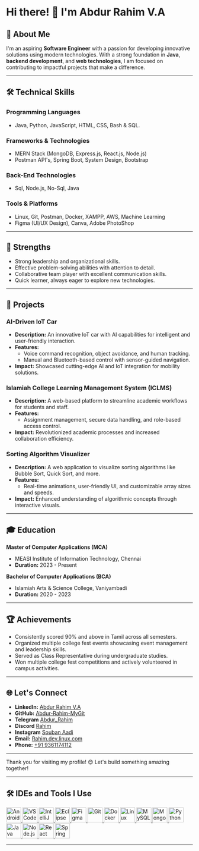 # Hi there! 👋 I'm Abdur Rahim V.A

## 🚀 About Me
I'm an aspiring **Software Engineer** with a passion for developing innovative solutions using modern technologies. With a strong foundation in **Java**, **backend development**, and **web technologies**, I am focused on contributing to impactful projects that make a difference.

---

## 🛠️ Technical Skills

### Programming Languages
- Java, Python, JavaScript, HTML, CSS, Bash & SQL.

### Frameworks & Technologies
- MERN Stack (MongoDB, Express.js, React.js, Node.js)
- Postman API's, Spring Boot, System Design, Bootstrap

### Back-End Technologies
- Sql, Node.js, No-Sql, Java

### Tools & Platforms
- Linux, Git, Postman, Docker, XAMPP, AWS, Machine Learning 
- Figma (UI/UX Design), Canva, Adobe PhotoShop  

---

## 🌟 Strengths
- Strong leadership and organizational skills.
- Effective problem-solving abilities with attention to detail.
- Collaborative team player with excellent communication skills.
- Quick learner, always eager to explore new technologies.

---

## 📂 Projects

### **AI-Driven IoT Car**
- **Description:** An innovative IoT car with AI capabilities for intelligent and user-friendly interaction.
- **Features:** 
  - Voice command recognition, object avoidance, and human tracking.
  - Manual and Bluetooth-based control with sensor-guided navigation.
- **Impact:** Showcased cutting-edge AI and IoT integration for mobility solutions.

### **Islamiah College Learning Management System (ICLMS)**
- **Description:** A web-based platform to streamline academic workflows for students and staff.
- **Features:**
  - Assignment management, secure data handling, and role-based access control.
- **Impact:** Revolutionized academic processes and increased collaboration efficiency.

### **Sorting Algorithm Visualizer**
- **Description:** A web application to visualize sorting algorithms like Bubble Sort, Quick Sort, and more.
- **Features:** 
  - Real-time animations, user-friendly UI, and customizable array sizes and speeds.
- **Impact:** Enhanced understanding of algorithmic concepts through interactive visuals.

---

## 🎓 Education

**Master of Computer Applications (MCA)**  
- MEASI Institute of Information Technology, Chennai  
- **Duration:** 2023 - Present  

**Bachelor of Computer Applications (BCA)**  
- Islamiah Arts & Science College, Vaniyambadi  
- **Duration:** 2020 - 2023  

---

## 🏆 Achievements
- Consistently scored 90% and above in Tamil across all semesters.
- Organized multiple college fest events showcasing event management and leadership skills.
- Served as Class Representative during undergraduate studies.
- Won multiple college fest competitions and actively volunteered in campus activities.

---

## 🌐 Let's Connect

- **LinkedIn:** [Abdur Rahim V.A](https://www.linkedin.com/in/abdur-rahim-v-a-721318241/)
- **GitHub:** [Abdur-Rahim-MyGit](https://github.com/Abdur-Rahim-MyGit)
- **Telegram** [Abdur_Rahim](https://t.me/@Souban_aadi_Rahim")
- **Discord** [Rahim](https://discord.com")
- **Instagram** [Souban Aadi](https://instagram.com/<@_souban_aadi_>)
- **Email:** [Rahim.dev.linux.com](mailto:Rahim.dev.linux.com)
- **Phone:** [+91 9361174112](https://wa.me/<9361174112>) 

---

Thank you for visiting my profile! 😊 Let's build something amazing together!

---

## 🛠️ IDEs and Tools I Use  

<p align="left">
  <!-- Android Studio -->
  <a href="https://developer.android.com/studio" target="_blank">
    <img src="https://img.icons8.com/fluency/48/000000/android-studio--v3.png" alt="Android Studio" width="40" height="40"/>
  </a>
  <!-- VS Code -->
  <a href="https://code.visualstudio.com/" target="_blank">
    <img src="https://img.icons8.com/fluency/48/000000/visual-studio-code-2019.png" alt="VS Code" width="40" height="40"/>
  </a>
  <!-- IntelliJ IDEA -->
  <a href="https://www.jetbrains.com/idea/" target="_blank">
    <img src="https://img.icons8.com/color/48/000000/intellij-idea.png" alt="IntelliJ IDEA" width="40" height="40"/>
  </a>
  <!-- Eclipse -->
  <a href="https://www.eclipse.org/" target="_blank">
    <img src="https://img.icons8.com/officel/40/000000/java-eclipse.png" alt="Eclipse" width="40" height="40"/>
  </a>
  <!-- Figma -->
  <a href="https://www.figma.com/" target="_blank">
    <img src="https://img.icons8.com/color/48/000000/figma--v1.png" alt="Figma" width="40" height="40"/>
  </a>
  <!-- Git -->
  <a href="https://git-scm.com/" target="_blank">
    <img src="https://img.icons8.com/color/48/000000/git.png" alt="Git" width="40" height="40"/>
  </a>
  <!-- Docker -->
  <a href="https://www.docker.com/" target="_blank">
    <img src="https://img.icons8.com/color/48/000000/docker.png" alt="Docker" width="40" height="40"/>
  </a>
  <!-- Linux -->
  <a href="https://linuxmint.com/" target="_blank">
    <img src="https://img.icons8.com/color/48/000000/linux-mint.png" alt="Linux" width="40" height="40"/>
  </a>
  <!-- MySQL -->
  <a href="https://www.mysql.com/" target="_blank">
    <img src="https://img.icons8.com/fluency/48/000000/mysql-logo.png" alt="MySQL" width="40" height="40"/>
  </a>
  <!-- MongoDB -->
  <a href="https://www.mongodb.com/" target="_blank">
    <img src="https://img.icons8.com/color/48/000000/mongodb.png" alt="MongoDB" width="40" height="40"/>
  </a>
  <!-- Python -->
  <a href="https://www.python.org/" target="_blank">
    <img src="https://img.icons8.com/color/48/000000/python.png" alt="Python" width="40" height="40"/>
  </a>
  <!-- Java -->
  <a href="https://www.oracle.com/java/" target="_blank">
    <img src="https://img.icons8.com/color/48/000000/java-coffee-cup-logo.png" alt="Java" width="40" height="40"/>
  </a>
  <!-- Node.js -->
  <a href="https://nodejs.org/" target="_blank">
    <img src="https://img.icons8.com/color/48/000000/nodejs.png" alt="Node.js" width="40" height="40"/>
  </a>
  <!-- React -->
  <a href="https://reactjs.org/" target="_blank">
    <img src="https://img.icons8.com/office/40/000000/react.png" alt="React" width="40" height="40"/>
  </a>
  <!-- Spring Boot -->
  <a href="https://spring.io/projects/spring-boot" target="_blank">
    <img src="https://img.icons8.com/color/48/000000/spring-logo.png" alt="Spring Boot" width="40" height="40"/>
  </a>
</p>

---



